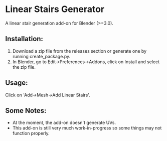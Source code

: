 # Linear Stairs Generator
A linear stair generation add-on for Blender (>=3.0).


## Installation:
1. Download a zip file from the releases section or generate one by running create_package.py.
2. In Blender, go to Edit->Preferences->Addons, click on Install and select the zip file.

## Usage:
Click on 'Add->Mesh->Add Linear Stairs'.

## Some Notes:
* At the moment, the add-on doesn't generate UVs.
* This add-on is still very much work-in-progress so some things may not function properly.

